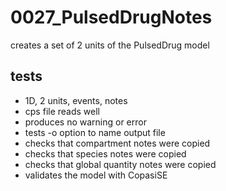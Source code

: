 # 0027_PulsedDrugNotes

creates a set of 2 units of the PulsedDrug model

## tests

- 1D, 2 units, events, notes
- cps file reads well
- produces no warning or error
- tests -o option to name output file
- checks that compartment notes were copied
- checks that species notes were copied
- checks that global quantity notes were copied
- validates the model with CopasiSE
